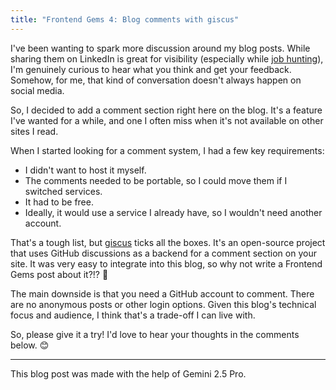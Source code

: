 ```yaml
---
title: "Frontend Gems 4: Blog comments with giscus"
---
```


I've been wanting to spark more discussion around my blog posts. While sharing them on LinkedIn is great for visibility (especially while [job hunting]({filename}/Blog/I-found-a-new-job.md)), I'm genuinely curious to hear what you think and get your feedback. Somehow, for me, that kind of conversation doesn't always happen on social media.

So, I decided to add a comment section right here on the blog. It's a feature I've wanted for a while, and one I often miss when it's not available on other sites I read.

When I started looking for a comment system, I had a few key requirements:

- I didn't want to host it myself.
- The comments needed to be portable, so I could move them if I switched services.
- It had to be free.
- Ideally, it would use a service I already have, so I wouldn't need another account.

That's a tough list, but [giscus](https://giscus.app/) ticks all the boxes. It's an open-source project that uses GitHub discussions as a backend for a comment section on your site. It was very easy to integrate into this blog, so why not write a Frontend Gems post about it?!? 🤩

The main downside is that you need a GitHub account to comment. There are no anonymous posts or other login options. Given this blog's technical focus and audience, I think that's a trade-off I can live with.

So, please give it a try! I'd love to hear your thoughts in the comments below. 😊

---

This blog post was made with the help of Gemini 2.5 Pro.
